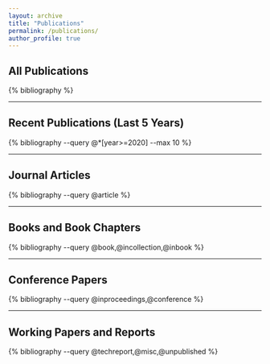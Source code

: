 ```yaml
---
layout: archive
title: "Publications"
permalink: /publications/
author_profile: true
---
```


## All Publications

{% bibliography %}

---

## Recent Publications (Last 5 Years)

{% bibliography --query @*[year>=2020] --max 10 %}

---

## Journal Articles

{% bibliography --query @article %}

---

## Books and Book Chapters

{% bibliography --query @book,@incollection,@inbook %}

---

## Conference Papers

{% bibliography --query @inproceedings,@conference %}

---

## Working Papers and Reports

{% bibliography --query @techreport,@misc,@unpublished %}

